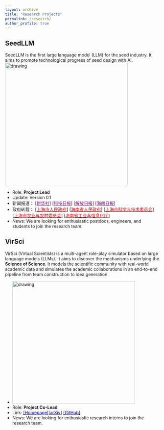 ```yaml
---
layout: archive
title: "Research Projects"
permalink: /research/
author_profile: true
---
```


## SeedLLM
SeedLLM is the first large language model (LLM) for the seed industry. It aims to promote technological progress of seed design with AI.  
<a><img src="https://eveningdong.github.io/images/fengdeng.jpg" alt="drawing" width="400px"/></a>  
* Role: **Project Lead**
* Update: Version 0.1
* 新闻报道：
  [[<span style="color:purple">新华社</span>]](https://h.xinhuaxmt.com/vh512/share/11991643?d=134d82c&channel=weixin)
  [[<span style="color:purple">科技日报</span>]](http://www.stdaily.com/index/kejixinwen/202404/4f41cabe453b46dfbf80135898e9f068.shtml)
  [[<span style="color:purple">解放日报</span>]](https://www.jfdaily.com/sgh/detail?id=1308703)
  [[<span style="color:purple">海南日报</span>]](http://news.hndaily.cn/h5/html5/2024-04/29/content_58464_17366089.htm)  
* 政府转载： 
  [[<span style="color:red">上海市人民政府</span>]](https://www.shanghai.gov.cn/nw4411/20240429/022c94ffe42b492e927e64ec1811c9a5.html)
  [[<span style="color:red">海南省人民政府</span>]](https://www.hainan.gov.cn/hainan/5309/202404/0433c6c5066441739106da66192a4f0c.shtml?ddtab=true)
  [[<span style="color:red">上海市科学与技术委员会</span>]](https://mp.weixin.qq.com/s?__biz=MzA3Mzg1NzkxMQ==&mid=2650117046&idx=1&sn=619c0a9562691832306913f003001f5e&chksm=86c76035802d65b156fc5ecb30e9e89c8386ea7eee66e3c40fe634603e802ced3d6a538531ef&scene=126&sessionid=1714291862&version=4.1.22.6014&platform=win#rd)
  [[<span style="color:red">上海市农业与农村委员会</span>]](https://mp.weixin.qq.com/s/c0ZYy5foZY7FvrAEzVp6jQ)
  [[<span style="color:red">海南省工业与信息化厅</span>]](https://mp.weixin.qq.com/s?__biz=MzIzMDQ3NTUxNg==&mid=2247525305&idx=1&sn=16a4553fd991df44e192085d2abf08c2&chksm=e8b0f02adfc7793c34e9e5948fc3b861cfd19ec8cab9c565f55da8e36700b13944397038a702&mpshare=1&srcid=0428LSUTxiygy2k4ZWWuGCt5&sharer_shareinfo=68033b8be88d0e2731ed41b08f423224&sharer_shareinfo_first=6d7d959f278929027602b24ae24b59d8&from=groupmessage&scene=1&subscene=10000&sessionid=1714298696&clicktime=1714302447&enterid=1714302447&ascene=1&fasttmpl_type=0&fasttmpl_fullversion=7177687-zh_CN-zip&fasttmpl_flag=0&realreporttime=1714302447838&devicetype=android-31&version=4.1.22.6014&nettype=WIFI&abtest_cookie=AAACAA%3D%3D&lang=zh_CN&countrycode=GB&exportkey=n_ChQIAhIQOOoOYBgqbP6AU9QJ4cBNVRLrAQIE97dBBAEAAAAAAJXbIj1%2FBVAAAAAOpnltbLcz9gKNyK89dVj0sd%2FjDrrY0ym%2BERoKlJXwnOzz%2FHjPjEkR0mytam8AjFwq3V0k8aPYXfzAM1Mh9rA6Ta3pc6seBeYcK4pYN3pTj9XeJND%2FVjJ47lwujnYDqhwW0XC3eFnmc5mCJWH6Yc%2F4LY0CLFIodcfLRUkEuLmdHPcMsmkLK2SFRpPVBtZL%2BRkHpL16tg5RYdgbKd8HAwxHCK2T9WNFv6LCx1S01r7UvRiHT0duzltSDzLtF8Q9qcYHNC0gDDer6wEoQGV7IgiNOo0z27A%3D&pass_ticket=6hYfSqMIFLAIGbL9lJq%2BnuZY%2B0ulp0%2FwuOg0tAlxEIb69BH65J82vNS%2BHBqvIUlBt7Jjv%2Br3D7D%2FYWlptDBpJQ%3D%3D&wx_header=3&platform=win)
* News: We are looking for enthusiastic postdocs, engineers, and students to join the research team.    

## VirSci
VirSci (Virtual Scientists) is a multi-agent role-play simulator based on large language models (LLMs). It aims to discover the mechanisms underlying the **Science of Science**. It models the scientific community with real-world academic data and simulates the academic collaborations in an end-to-end pipeline from team construction to idea generation. 
* <a><img src="https://eveningdong.github.io/images/virsci.jpg" alt="drawing" width="400px"/></a>  
* Role: **Project Co-Lead**  
* Link:  [[<span style="color:blue">Homepage</span>]](https://open-sciencelab.github.io/Social_Science/ )[[<span style="color:blue">arXiv</span>]](https://arxiv.org/abs/2410.09403 )  [[<span style="color:blue">GitHub</span>]](https://github.com/open-sciencelab/Social_Science ) 
* News: We are looking for enthusiastic research interns to join the research team.     


<!-- <a href="http://www.cs.ox.ac.uk/"><img src="https://eveningdong.github.io/images/oxford.jpg" alt="drawing" style="height:80px;"/></a>
* **University of Oxford**, Oxford, England, United Kingdom     
  + **Doctoral Student**, Department of Computer Science, 2019 - 2023    
    - Machine Learning, Computer Vision, Quantum Computing  
    - Supervisor: Prof. Irina Voiculescu     

<a href="http://research.baidu.com/"><img src="https://eveningdong.github.io/images/baidu.png" alt="drawing" style="height:80px;"/></a>  
* **Baidu Reserach**, Beijing, China  
  + **Research Intern**, Jun 2021 - Sept 2021  
    - Self-Supervised Learning      
      Superviors: Dr. Ping Li, [<span style="color:blue">Dr. Mingming Sun</span>](https://scholar.google.com/citations?hl=en&user=_PfM-AUAAAAJ)

<a href="https://www.noahlab.com.hk/"><img src="https://eveningdong.github.io/images/huawei.png" alt="drawing" style="height:80px;"/></a>  
* **Huawei Noah's Ark Lab**, London, England, United Kingdom  
  + **Research Intern**, Nov 2020 - Apr 2022  
    - Contrastive Learning for RAW Images   
    - Superviors: [<span style="color:blue">Prof. Ales Leonardis</span>](https://scholar.google.com/citations?user=BEFl4j0AAAAJ&hl=en), [<span style="color:blue">Dr. Steven McDonagh</span>](https://scholar.google.co.uk/citations?user=k8-q2AoAAAAJ&hl=en), [<span style="color:blue">Dr. Eduardo Pérez-Pellitero</span>](https://scholar.google.es/citations?user=oLWr6EwAAAAJ&hl=en)   

<a href="https://www.amazon.science"><img src="https://eveningdong.github.io/images/amazon.png" alt="drawing" style="height:80px;"/></a>  
* **Amazon Science**, Tübingen, Baden-Württemberg, Germany    
  + **Applied Scientist Intern**, Jul 2020 - Oct 2020  
    - Contrastive Learning for Amazon Product Images  
    - Supervisors: Dr. Luitpold Staudigl, [<span style="color:blue">Dr. Jochen Gast</span>](https://scholar.google.com/citations?user=tmRcFacAAAAJ&hl=en)   

<a href="https://www.turing.ac.uk/"><img src="https://eveningdong.github.io/images/ati.png" alt="drawing" style="height:80px;"/></a> 
* **Alan Turing Institute**, London, England, United Kingdom    
  + **Visiting Student**, Data Study Group, Dec 2019  
    - 3D (Point Cloud) Semantic Segmentation  

<a href="https://www.ml.cmu.edu/"><img src="https://eveningdong.github.io/images/cmu.png" alt="drawing" style="height:80px;"/></a>  
* **Carnegie Mellon University**, Pittsburgh, Pennsylvania, United States  
  + **Visiting Researcher**, Machine Learning Department, Mar 2017 - Oct 2018  
    - Large-scale Nonconvex Optimization  
      Supervisors: [<span style="color:blue">Prof. Eric P. Xing</span>](https://scholar.google.com/citations?user=5pKTRxEAAAAJ&hl=en), [<span style="color:blue">Dr. Wei Dai</span>](https://scholar.google.com/citations?user=M9oUY4cAAAAJ&hl=en)  
    - Computer Vision:  
      Supervisors: Prof. Eric P. Xing, [<span style="color:blue">Prof. Xiaodan Liang</span>](https://scholar.google.com/citations?user=voxznZAAAAAJ&hl=en)  
    - Medical Image Analysis:  
      Supervisors: Prof. Eric P. Xing, Prof. Xiaodan Liang, [<span style="color:blue">Prof. Min Xu</span>](https://scholar.google.com/citations?user=Y3Cqt0cAAAAJ&hl=en), Dr. Wei Dai  
    - Computational Biology:  
      Supervisor: Prof. Min Xu  

<a href="https://www.cornell.edu/"><img src="https://eveningdong.github.io/images/cornell.svg" alt="drawing" style="height:80px;"/></a>  
* **Cornell University**, Ithaca, New York, United States  
  + **Research Assistant**, Department of Statistical Science, Jan 2016 - May 2016    
    - Statistical Machine Learning for Tuberculosis Screening in Rural India  
      Supervisor: Prof. John Bunge   

  + **Research Assistant**, Dyson School of Economics, Jan 2016 - Aug 2016  
    - Sentiment Analysis in Behavior Economics, Document Classification  
      Supervisor: [<span style="color:blue">Prof. Byoung-Hyoun Hwang</span>](https://scholar.google.com/citations?hl=en&user=X4WN_d0AAAAJ)  

  + **Research Assistant**, Johnson School of Business, June 2016 - Dec 2016  
    - Fama-Franch Models  
      Supervisor: Prof. Scott D. Steward  -->
